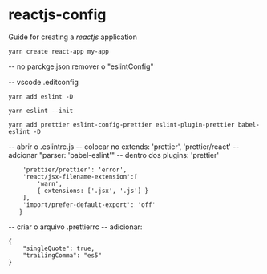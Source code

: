 # reactjs-config
Guide for creating a *reactjs* application


```yarn create react-app my-app```

-- no parckge.json remover o "eslintConfig"

-- vscode .editconfig

```yarn add eslint -D```

```yarn eslint --init```

```yarn add prettier eslint-config-prettier eslint-plugin-prettier babel-eslint -D```

-- abrir o .eslintrc.js
-- colocar no extends: 'prettier', 'prettier/react'
-- adcionar "parser: 'babel-eslint'"
-- dentro dos plugins: 'prettier'
 
```rules: {
    'prettier/prettier': 'error',
    'react/jsx-filename-extension':[
        'warn',
        { extensions: ['.jsx', '.js'] }
    ],
    'import/prefer-default-export': 'off'
   }
```


-- criar o arquivo .prettierrc
-- adicionar: 
```
{
    "singleQuote": true,
    "trailingComma": "es5"
}
```
